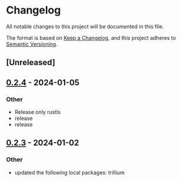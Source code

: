 # Changelog
All notable changes to this project will be documented in this file.

The format is based on [Keep a Changelog](https://keepachangelog.com/en/1.0.0/),
and this project adheres to [Semantic Versioning](https://semver.org/spec/v2.0.0.html).

## [Unreleased]

## [0.2.4](https://github.com/trillium-rs/trillium/compare/trillium-forwarding-v0.2.3...trillium-forwarding-v0.2.4) - 2024-01-05

### Other
- Release only rustls
- release
- release

## [0.2.3](https://github.com/trillium-rs/trillium/compare/trillium-forwarding-v0.2.2...trillium-forwarding-v0.2.3) - 2024-01-02

### Other
- updated the following local packages: trillium
